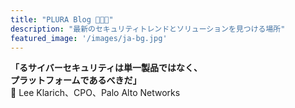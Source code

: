 ```yaml
---
title: "PLURA Blog 🎉🌟😊"
description: "最新のセキュリティトレンドとソリューションを見つける場所"
featured_image: '/images/ja-bg.jpg'
---
```


**「るサイバーセキュリティは単一製品ではなく、**  
**プラットフォームであるべきだ」**  
📢 Lee Klarich、CPO、Palo Alto Networks
